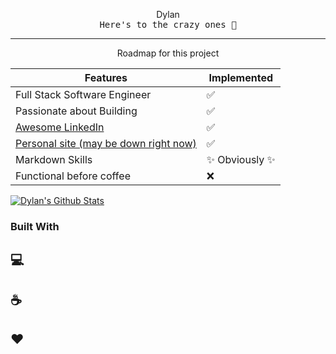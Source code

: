 <p align='center'>
    Dylan
    <br>
    <samp>
    Here's to the crazy ones 🍺
    </samp>
</p>

---

<p align='center'>
Roadmap for this project
</p>

| Features | Implemented |
|----------|--------------|
| Full Stack Software Engineer | ✅ |
| Passionate about Building | ✅ |
| [Awesome LinkedIn](https://www.linkedin.com/in/dylan-finn-a36b9614b/) | ✅ |
| [Personal site (may be down right now)](https://dylanfinn.dev) | ✅ |
| Markdown Skills | ✨ Obviously ✨ |
| Functional before coffee | ❌ | 


[![Dylan's Github Stats](https://github-readme-stats.vercel.app/api?username=dy-fi&hide=prs&show_icons=true&title_color=fff&icon_color=79ff97&text_color=9f9f9f&bg_color=151515)](https://github.com/anuraghazra/github-readme-stats)

### Built With
## 💻
## ☕️ 
## ❤️
